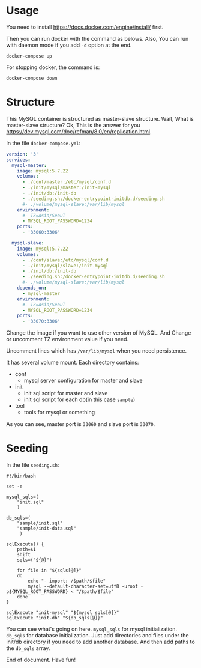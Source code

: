 # Usage

You need to install https://docs.docker.com/engine/install/ first.

Then you can run docker with the command as belows. 
Also, You can run with daemon mode if you add `-d` option at the end.

```
docker-compose up
```

For stopping docker, the command is: 

```
docker-compose down
```

# Structure

This MySQL container is structured as master-slave structure. Wait, What is master-slave structure? 
Ok, This is the answer for you https://dev.mysql.com/doc/refman/8.0/en/replication.html.

In the file `docker-compose.yml`:

```yaml
version: '3'
services:
  mysql-master:
    image: mysql:5.7.22
    volumes:
      - ./conf/master:/etc/mysql/conf.d
      - ./init/mysql/master:/init-mysql
      - ./init/db:/init-db
      - ./seeding.sh:/docker-entrypoint-initdb.d/seeding.sh
      #- ./volume/mysql-slave:/var/lib/mysql
    environment:
      #- TZ=Asia/Seoul
      - MYSQL_ROOT_PASSWORD=1234
    ports:
      - '33060:3306'

  mysql-slave:
    image: mysql:5.7.22
    volumes:
      - ./conf/slave:/etc/mysql/conf.d
      - ./init/mysql/slave:/init-mysql
      - ./init/db:/init-db
      - ./seeding.sh:/docker-entrypoint-initdb.d/seeding.sh
      #- ./volume/mysql-slave:/var/lib/mysql
    depends_on:
      - mysql-master
    environment:
      #- TZ=Asia/Seoul
      - MYSQL_ROOT_PASSWORD=1234
    ports:
      - '33070:3306'
```

Change the image if you want to use other version of MySQL. And Change or uncomment TZ environment value if you need.

Uncomment lines which has `/var/lib/mysql` when you need persistence.

It has several volume mount. Each directory contains:

* conf
    * mysql server configuration for master and slave
* init
    * init sql script for master and slave
    * init sql script for each db(in this case `sample`)
* tool
    * tools for mysql or something
    
As you can see, master port is `33060` and slave port is `33070`.

# Seeding

In the file `seeding.sh`:

```shell script
#!/bin/bash

set -e

mysql_sqls=(
    "init.sql"
    )

db_sqls=(
    "sample/init.sql"
    "sample/init-data.sql"
     )

sqlExecute() {
	path=$1
	shift
	sqls=("${@}")

	for file in "${sqls[@]}"
	do
		echo "- import: /$path/$file"
		mysql --default-character-set=utf8 -uroot -p${MYSQL_ROOT_PASSWORD} < "/$path/$file"
	done
}

sqlExecute "init-mysql" "${mysql_sqls[@]}"
sqlExecute "init-db" "${db_sqls[@]}"
```

You can see what's going on here. `mysql_sqls` for mysql initialization. 
`db_sqls` for database initialization. 
Just add directories and files under the init/db directory if you need to add another database. 
And then add paths to the `db_sqls` array.
    
End of document. Have fun!